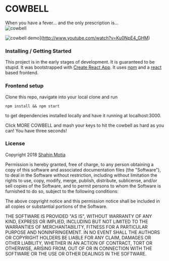 # COWBELL
When you have a fever... and the only prescription is...  
![cowbell](https://www.bathroomreader.com/wp-content/uploads/2014/03/Walken-Cowbell_DS.jpg)

![cowbell demo](http://img.youtube.com/vi/Ku0NpE4_GHM/0.jpg)](http://www.youtube.com/watch?v=Ku0NpE4_GHM)

### Installing / Getting Started

This project is in the early stages of development.  It is guaranteed to be stupid.  It was bootstrapped with [Create React App](https://www.google.com). It uses [npm](https://www.npmjs.com/) and a [react](https://reactjs.org/) based frontend.

### Frontend setup

Clone this repo, navigate into your local clone and run
```
npm install && npm start
```
to get dependencies installed locally and have it running at localhost:3000.

Click MORE COWBELL and mash your keys to hit the cowbell as hard as you can! You have three seconds!

### License

Copyright 2018 [Shahin Motia](https://github.com/nspp99b)

Permission is hereby granted, free of charge, to any person obtaining a copy of this software and associated documentation files (the "Software"), to deal in the Software without restriction, including without limitation the rights to use, copy, modify, merge, publish, distribute, sublicense, and/or sell copies of the Software, and to permit persons to whom the Software is furnished to do so, subject to the following conditions:

The above copyright notice and this permission notice shall be included in all copies or substantial portions of the Software.

THE SOFTWARE IS PROVIDED "AS IS", WITHOUT WARRANTY OF ANY KIND, EXPRESS OR IMPLIED, INCLUDING BUT NOT LIMITED TO THE WARRANTIES OF MERCHANTABILITY, FITNESS FOR A PARTICULAR PURPOSE AND NONINFRINGEMENT. IN NO EVENT SHALL THE AUTHORS OR COPYRIGHT HOLDERS BE LIABLE FOR ANY CLAIM, DAMAGES OR OTHER LIABILITY, WHETHER IN AN ACTION OF CONTRACT, TORT OR OTHERWISE, ARISING FROM, OUT OF OR IN CONNECTION WITH THE SOFTWARE OR THE USE OR OTHER DEALINGS IN THE SOFTWARE.
